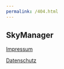 ```yaml
---
permalink: /404.html
---
```


## SkyManager


[Impressum](imprint.md)

    
[Datenschutz](privacy.md)
